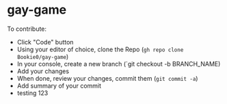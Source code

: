# gay-game

To contribute:
- Click "Code" button
- Using your editor of choice, clone the Repo (`gh repo clone Bookie0/gay-game`)
- In your console, create a new branch (`git checkout -b BRANCH_NAME)
- Add your changes
- When done, review your changes, commit them (`git commit -a`)
- Add summary of your commit
- testing 123